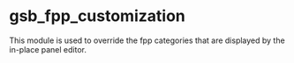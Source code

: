 gsb_fpp_customization
=====================

This module is used to override the fpp categories that are displayed by the in-place panel editor. 